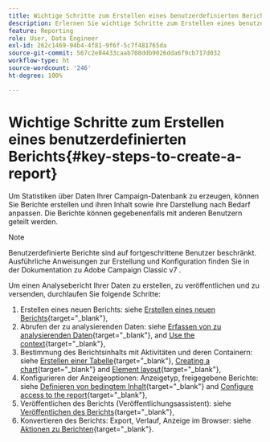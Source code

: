```yaml
---
title: Wichtige Schritte zum Erstellen eines benutzerdefinierten Berichts
description: Erlernen Sie wichtige Schritte zum Erstellen eines benutzerdefinierten Berichts
feature: Reporting
role: User, Data Engineer
exl-id: 262c1469-94b4-4f81-9f6f-5c7f481765da
source-git-commit: 567c2e84433caab708ddb9026dda6f9cb717d032
workflow-type: ht
source-wordcount: '246'
ht-degree: 100%

---
```


# Wichtige Schritte zum Erstellen eines benutzerdefinierten Berichts{#key-steps-to-create-a-report}

Um Statistiken über Daten Ihrer Campaign-Datenbank zu erzeugen, können Sie Berichte erstellen und ihren Inhalt sowie ihre Darstellung nach Bedarf anpassen. Die Berichte können gegebenenfalls mit anderen Benutzern geteilt werden.

>[!NOTE]
>
>Benutzerdefinierte Berichte sind auf fortgeschrittene Benutzer beschränkt. Ausführliche Anweisungen zur Erstellung und Konfiguration finden Sie in der Dokumentation zu Adobe Campaign Classic v7 .

Um einen Analysebericht Ihrer Daten zu erstellen, zu veröffentlichen und zu versenden, durchlaufen Sie folgende Schritte:

1. Erstellen eines neuen Berichts: siehe [Erstellen eines neuen Berichts](https://experienceleague.adobe.com/docs/campaign-classic/using/reporting/creating-new-reports/creating-a-new-report.html?lang=de){target="_blank"},
1. Abrufen der zu analysierenden Daten: siehe [Erfassen von zu analysierenden Daten](https://experienceleague.adobe.com/docs/campaign-classic/using/reporting/creating-new-reports/collecting-data-to-analyze.html?lang=de){target="_blank"}, and [Use the context](https://experienceleague.adobe.com/docs/campaign-classic/using/reporting/creating-new-reports/collecting-data-to-analyze.html?lang=de){target="_blank"},
1. Bestimmung des Berichtsinhalts mit Aktivitäten und deren Containern: siehe [Erstellen einer Tabelle](https://experienceleague.adobe.com/docs/campaign-classic/using/reporting/creating-new-reports/creating-a-table.html?lang=de){target="_blank"}, [Creating a chart](https://experienceleague.adobe.com/docs/campaign-classic/using/reporting/creating-new-reports/creating-a-chart.html?lang=de){target="_blank"} and [Element layout](https://experienceleague.adobe.com/docs/campaign-classic/using/reporting/creating-new-reports/element-layout.html?lang=de){target="_blank"},
1. Konfigurieren der Anzeigeoptionen: Anzeigetyp, freigegebene Berichte: siehe [Definieren von bedingtem Inhalt](https://experienceleague.adobe.com/docs/campaign-classic/using/reporting/creating-new-reports/defining-a-conditional-content.html?lang=de){target="_blank"} and [Configure access to the report](https://experienceleague.adobe.com/docs/campaign-classic/using/reporting/creating-new-reports/configuring-access-to-the-report.html?lang=de){target="_blank"},
1. Veröffentlichen des Berichts (Veröffentlichungsassistent): siehe [Veröffentlichen des Berichts](https://experienceleague.adobe.com/docs/campaign-classic/using/reporting/creating-new-reports/configuring-access-to-the-report.html?lang=de#publishing-the-report){target="_blank"},
1. Konvertieren des Berichts: Export, Verlauf, Anzeige im Browser: siehe [Aktionen zu Berichten](https://experienceleague.adobe.com/docs/campaign-classic/using/reporting/creating-new-reports/actions-on-reports.html?lang=de){target="_blank"}.
